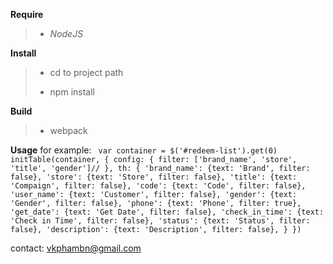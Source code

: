 **Require**
>    - _NodeJS_
    
**Install**
    
>    - cd to project path
>    
>    - npm install
    
**Build**
>    - webpack
    
    
**Usage**
    for example:
    `
    var container = $('#redeem-list').get(0)
    initTable(container, {
        config: {
            filter: ['brand_name', 'store', 'title', 'gender']//
        },
        th: {
            'brand_name': {text: 'Brand', filter: false},
            'store': {text: 'Store', filter: false},
            'title': {text: 'Compaign', filter: false},
            'code': {text: 'Code', filter: false},
            'user_name': {text: 'Customer', filter: false},
            'gender': {text: 'Gender', filter: false},
            'phone': {text: 'Phone', filter: true},
            'get_date': {text: 'Get Date', filter: false},
            'check_in_time': {text: 'Check in Time', filter: false},
            'status': {text: 'Status', filter: false},
            'description': {text: 'Description', filter: false},
        }
    })`
    
contact: vkphambn@gmail.com
